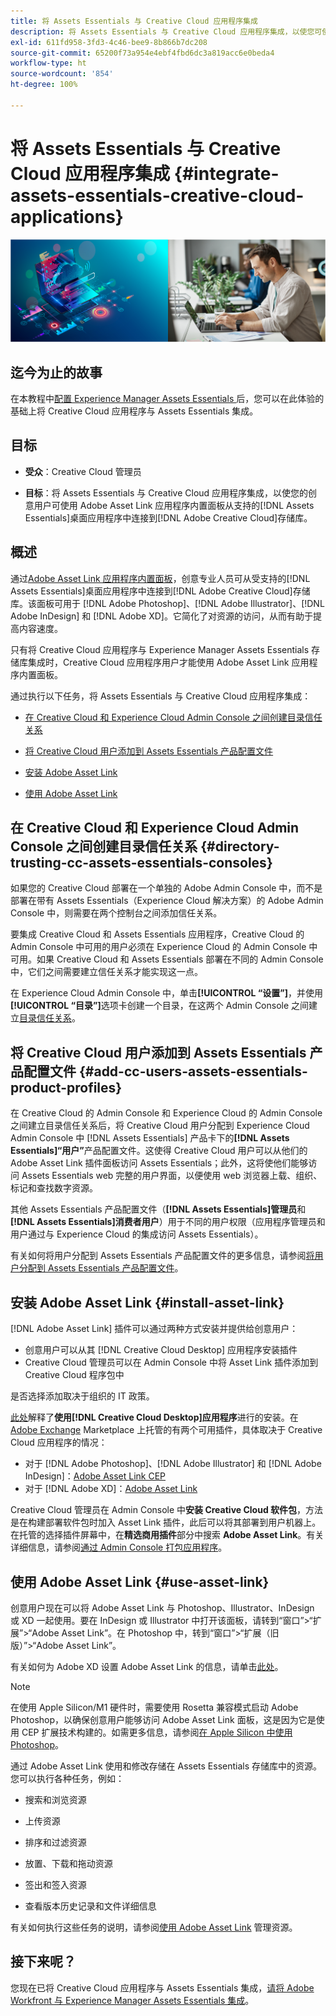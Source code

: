 ```yaml
---
title: 将 Assets Essentials 与 Creative Cloud 应用程序集成
description: 将 Assets Essentials 与 Creative Cloud 应用程序集成，以使您可使用 Adobe Asset Link 应用程序内置面板从支持的 [!DNL Adobe Creative Cloud] 桌面应用程序中连接到 [!DNL Assets Essentials] 存储库。
exl-id: 611fd958-3fd3-4c46-bee9-8b866b7dc208
source-git-commit: 65200f73a954e4ebf4fbd6dc3a819acc6e0beda4
workflow-type: ht
source-wordcount: '854'
ht-degree: 100%

---
```


# 将 Assets Essentials 与 Creative Cloud 应用程序集成 {#integrate-assets-essentials-creative-cloud-applications}

![用于切换深色和浅色主题的首选项](assets/cce-creative-cloud.png)

## 迄今为止的故事

在本教程中[配置 Experience Manager Assets Essentials ](adminster-aem-assets-essentials.md)后，您可以在此体验的基础上将 Creative Cloud 应用程序与 Assets Essentials 集成。

## 目标

* **受众**：Creative Cloud 管理员

* **目标**：将 Assets Essentials 与 Creative Cloud 应用程序集成，以使您的创意用户可使用 Adobe Asset Link 应用程序内置面板从支持的[!DNL Assets Essentials]桌面应用程序中连接到[!DNL Adobe Creative Cloud]存储库。

## 概述

通过[Adobe Asset Link 应用程序内置面板](https://www.adobe.com/cn/creativecloud/business/enterprise/adobe-asset-link.html)，创意专业人员可从受支持的[!DNL Assets Essentials]桌面应用程序中连接到[!DNL Adobe Creative Cloud]存储库。该面板可用于 [!DNL Adobe Photoshop]、[!DNL Adobe Illustrator]、[!DNL Adobe InDesign] 和 [!DNL Adobe XD]。它简化了对资源的访问，从而有助于提高内容速度。

只有将 Creative Cloud 应用程序与 Experience Manager Assets Essentials 存储库集成时，Creative Cloud 应用程序用户才能使用 Adobe Asset Link 应用程序内置面板。

通过执行以下任务，将 Assets Essentials 与 Creative Cloud 应用程序集成：

* [在 Creative Cloud 和 Experience Cloud Admin Console 之间创建目录信任关系](#directory-trusting-cc-assets-essentials-consoles)

* [将 Creative Cloud 用户添加到 Assets Essentials 产品配置文件](#add-cc-users-assets-essentials-product-profiles)

* [安装 Adobe Asset Link](#install-asset-link)

* [使用 Adobe Asset Link](#use-asset-link)

## 在 Creative Cloud 和 Experience Cloud Admin Console 之间创建目录信任关系 {#directory-trusting-cc-assets-essentials-consoles}

如果您的 Creative Cloud 部署在一个单独的 Adobe Admin Console 中，而不是部署在带有 Assets Essentials（Experience Cloud 解决方案）的 Adobe Admin Console 中，则需要在两个控制台之间添加信任关系。

要集成 Creative Cloud 和 Assets Essentials 应用程序，Creative Cloud 的 Admin Console 中可用的用户必须在 Experience Cloud 的 Admin Console 中可用。如果 Creative Cloud 和 Assets Essentials 部署在不同的 Admin Console 中，它们之间需要建立信任关系才能实现这一点。

在 Experience Cloud Admin Console 中，单击&#x200B;**[!UICONTROL “设置”]**，并使用&#x200B;**[!UICONTROL “目录”]**&#x200B;选项卡创建一个目录，在这两个 Admin Console 之间建立[目录信任关系](https://helpx.adobe.com/cn/enterprise/using/set-up-identity.html#directory-trusting)。

## 将 Creative Cloud 用户添加到 Assets Essentials 产品配置文件 {#add-cc-users-assets-essentials-product-profiles}

在 Creative Cloud 的 Admin Console 和 Experience Cloud 的 Admin Console 之间建立目录信任关系后，将 Creative Cloud 用户分配到 Experience Cloud Admin Console 中 [!DNL Assets Essentials] 产品卡下的&#x200B;**[!DNL Assets Essentials]“用户”**&#x200B;产品配置文件。这使得 Creative Cloud 用户可以从他们的 Adobe Asset Link 插件面板访问 Assets Essentials；此外，这将使他们能够访问 Assets Essentials web 完整的用户界面，以便使用 web 浏览器上载、组织、标记和查找数字资源。

其他 Assets Essentials 产品配置文件（**[!DNL Assets Essentials]管理员**&#x200B;和&#x200B;**[!DNL Assets Essentials]消费者用户**）用于不同的用户权限（应用程序管理员和用户通过与 Experience Cloud 的集成访问 Assets Essentials）。

有关如何将用户分配到 Assets Essentials 产品配置文件的更多信息，请参阅[将用户分配到 Assets Essentials 产品配置文件](adminster-aem-assets-essentials.md#add-users-to-product-profiles)。

## 安装 Adobe Asset Link {#install-asset-link}

[!DNL Adobe Asset Link] 插件可以通过两种方式安装并提供给创意用户：

* 创意用户可以从其 [!DNL Creative Cloud Desktop] 应用程序安装插件
* Creative Cloud 管理员可以在 Admin Console 中将 Asset Link 插件添加到 Creative Cloud 程序包中

是否选择添加取决于组织的 IT 政策。

[此处](https://helpx.adobe.com/cn/creative-cloud/kb/installingextensionsandaddons.html)解释了&#x200B;**使用[!DNL Creative Cloud Desktop]应用程序**&#x200B;进行的安装。在 [Adobe Exchange](https://exchange.adobe.com/) Marketplace 上托管的有两个可用插件，具体取决于 Creative Cloud 应用程序的情况：

* 对于 [!DNL Adobe Photoshop]、[!DNL Adobe Illustrator] 和 [!DNL Adobe InDesign]：[Adobe Asset Link CEP](https://exchange.adobe.com/creativecloud.details.106875.adobe-asset-link-cep.html)
* 对于 [!DNL Adobe XD]：[Adobe Asset Link](https://exchange.adobe.com/creativecloud/plugindetails.html/app/cc/61d229b9)

Creative Cloud 管理员在 Admin Console 中&#x200B;**安装 Creative Cloud 软件包**，方法是在构建部署软件包时加入 Asset Link 插件，此后可以将其部署到用户机器上。在托管的选择插件屏幕中，在&#x200B;**精选商用插件**&#x200B;部分中搜索 **Adobe Asset Link**。有关详细信息，请参阅[通过 Admin Console 打包应用程序](https://helpx.adobe.com/cn/enterprise/using/package-apps-admin-console.html)。

## 使用 Adobe Asset Link {#use-asset-link}

创意用户现在可以将 Adobe Asset Link 与 Photoshop、Illustrator、InDesign 或 XD 一起使用。要在 InDesign 或 Illustrator 中打开该面板，请转到“窗口”>“扩展”>“Adobe Asset Link”。在 Photoshop 中，转到“窗口”>“扩展（旧版）”>“Adobe Asset Link”。

有关如何为 Adobe XD 设置 Adobe Asset Link 的信息，请单击[此处](https://helpx.adobe.com/cn/enterprise/using/adobe-asset-link-for-xd.html)。

>[!NOTE]
>
>在使用 Apple Silicon/M1 硬件时，需要使用 Rosetta 兼容模式启动 Adobe Photoshop，以确保创意用户能够访问 Adobe Asset Link 面板，这是因为它是使用 CEP 扩展技术构建的。如需更多信息，请参阅[在 Apple Silicon 中使用 Photoshop](https://helpx.adobe.com/photoshop/kb/photoshop-for-apple-silicon.html)。


通过 Adobe Asset Link 使用和修改存储在 Assets Essentials 存储库中的资源。您可以执行各种任务，例如：

* 搜索和浏览资源

* 上传资源

* 排序和过滤资源

* 放置、下载和拖动资源

* 签出和签入资源

* 查看版本历史记录和文件详细信息

有关如何执行这些任务的说明，请参阅[使用 Adobe Asset Link](https://helpx.adobe.com/in/enterprise/using/manage-assets-using-adobe-asset-link.html) 管理资源。

## 接下来呢？

您现在已将 Creative Cloud 应用程序与 Assets Essentials 集成，[请将 Adobe Workfront 与 Experience Manager Assets Essentials 集成](integrate-assets-essentials-workfront.md)。
